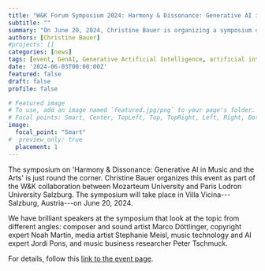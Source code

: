 ```yaml
---
title: "W&K Forum Symposium 2024: Harmony & Dissonance: Generative AI in Music and the Arts"
subtitle: ""
summary: "On June 20, 2024, Christine Bauer is organizing a symposium on 'Harmony & Dissonance: Generative AI in Music and the Arts' as part of the W&K program."
authors: [Christine Bauer]
#projects: []
categories: [news]
tags: [event, GenAI, Generative Artificial Intelligence, artificial intelligence, AI, music, arts, W&K]
date: '2024-06-03T00:00:00Z'
featured: false
draft: false
profile: false

# Featured image
# To use, add an image named `featured.jpg/png` to your page's folder.
# Focal points: Smart, Center, TopLeft, Top, TopRight, Left, Right, BottomLeft, Bottom, BottomRight.
image:
  focal_point: "Smart"
#  preview_only: true
  placement: 1
---
```


The symposium on 'Harmony & Dissonance: Generative AI in Music and the Arts' is just round the corner. Christine Bauer organizes this event as part of the W&K collaboration between Mozarteum University and Paris Lodron University Salzburg. The symposium will take place in Villa Vicina---Salzburg, Austria---on June 20, 2024.

We have brilliant speakers at the symposium that look at the topic from different angles:
composer and sound artist Marco Döttlinger, copyright expert Noah Martin, media artist Stephanie Meisl, music technology and AI expert Jordi Pons, and music business researcher Peter Tschmuck.

For details, follow this [link to the event page](/events/ev12_genaiart2024/).
